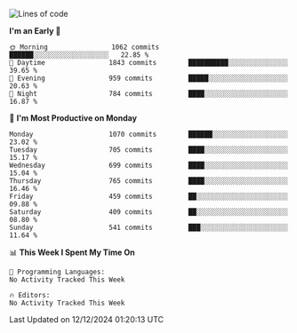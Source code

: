 <!--START_SECTION:waka-->
![Lines of code](https://img.shields.io/badge/From%20Hello%20World%20I%27ve%20Written-40.1%20million%20lines%20of%20code-blue)

**I'm an Early 🐤** 

```text
🌞 Morning                1062 commits        ██████░░░░░░░░░░░░░░░░░░░   22.85 % 
🌆 Daytime                1843 commits        ██████████░░░░░░░░░░░░░░░   39.65 % 
🌃 Evening                959 commits         █████░░░░░░░░░░░░░░░░░░░░   20.63 % 
🌙 Night                  784 commits         ████░░░░░░░░░░░░░░░░░░░░░   16.87 % 
```
📅 **I'm Most Productive on Monday** 

```text
Monday                   1070 commits        ██████░░░░░░░░░░░░░░░░░░░   23.02 % 
Tuesday                  705 commits         ████░░░░░░░░░░░░░░░░░░░░░   15.17 % 
Wednesday                699 commits         ████░░░░░░░░░░░░░░░░░░░░░   15.04 % 
Thursday                 765 commits         ████░░░░░░░░░░░░░░░░░░░░░   16.46 % 
Friday                   459 commits         ██░░░░░░░░░░░░░░░░░░░░░░░   09.88 % 
Saturday                 409 commits         ██░░░░░░░░░░░░░░░░░░░░░░░   08.80 % 
Sunday                   541 commits         ███░░░░░░░░░░░░░░░░░░░░░░   11.64 % 
```


📊 **This Week I Spent My Time On** 

```text
💬 Programming Languages: 
No Activity Tracked This Week

🔥 Editors: 
No Activity Tracked This Week
```


 Last Updated on 12/12/2024 01:20:13 UTC
<!--END_SECTION:waka-->
```
